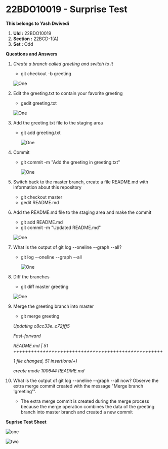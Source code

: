 # 22BDO10019 - Surprise Test

**This belongs to Yash Dwivedi**

1. **UId :** 22BDO10019
2. **Section :** 22BCD-1(A)
3. **Set :** Odd

**Questions and Answers**

1. *Create a branch called greeting and switch to it*

   * git checkout -b greeting
  
   ![One](https://github.com/Tempestyash123456/22CSH-293-Group1-ST/blob/main/one.png)
   
2. Edit the greeting.txt to contain your favorite greeting

   * gedit greeting.txt
  
    ![One](https://github.com/Tempestyash123456/22CSH-293-Group1-ST/blob/main/two.png)
   
3. Add the greeting.txt file to the staging area

   * git add greeting.txt
  
     ![One](https://github.com/Tempestyash123456/22CSH-293-Group1-ST/blob/main/three.png)
   
4. Commit

   * git commit -m "Add the greeting in greeting.txt"
  
     ![One](https://github.com/Tempestyash123456/22CSH-293-Group1-ST/blob/main/four.png)
   
5. Switch back to the master branch, create a file README.md with information about this repository

   * git checkout master
   * gedit README.md
  
6. Add the README.md file to the staging area and make the commit 

   * git add README.md
   * git commit -m "Updated README.md"
  
    ![One](https://github.com/Tempestyash123456/22CSH-293-Group1-ST/blob/main/five.png)
   
7. What is the output of git log --oneline --graph --all?

   * git log --oneline --graph --all
  
     ![One](https://github.com/Tempestyash123456/22CSH-293-Group1-ST/blob/main/six.png)
   
8. Diff the branches

   * git diff master greeting
  
    ![One](https://github.com/Tempestyash123456/22CSH-293-Group1-ST/blob/main/seven.png)
   
9. Merge the greeting branch into master

   * git merge greeting
   
   *Updating c8cc33e..c72fff5*
   
   *Fast-forward*
   
   *README.md | 51 +++++++++++++++++++++++++++++++++++++++++++++++++++*
   
   *1 file changed, 51 insertions(+)*
   
   *create mode 100644 README.md*
   
10. What is the output of git log --oneline --graph --all now? Observe the extra merge commit created with the message "Merge branch 'greeting'".

    * The extra merge commit is created during the merge process because the merge operation combines the data of the greeting branch into master branch and created a new commit
   

**Suprise Test Sheet**

![one](https://github.com/Tempestyash123456/22CSH-293-Group1-ST/blob/main/ss-1.png)

![two](https://github.com/Tempestyash123456/22CSH-293-Group1-ST/blob/main/ss-2.png)

